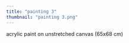 ```yaml
---
title: "painting 3"
thumbnail: "painting 3.png"
---
```

acrylic paint on unstretched canvas (65x68 cm)


